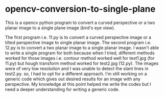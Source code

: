 # opencv-conversion-to-single-plane
This is a opencv python program to convert a curved perspective or a two planar image to a single plane image (bird's eye view).

The first program i.e. 11.py is to convert a curved perspective image or a tilted perspective image to single planar image.
The second program i.e. 12.py is to convert a two planar image to a single planar image.
I wasn't able to write a single program for both because when I tried, different methods worked for those images i.e. contour method worked well for test1.jpg (for 11.py) but hough transform method worked for test2.jpg (12.py).
The images were of very low resolution and I was unable to detect the slant lines in test2.py. so, I had to opt for a different approach.
I'm still working on a generic code which gives out desired results for an image with any perspective. My knowledge at this point helped me write the codes but I need a deeper understanding for writing a generic code.

